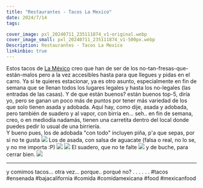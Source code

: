 ```yaml
---
title: "Restaurantes - Tacos La Mexico"
date: 2024/7/14
tags:

cover_image: pxl_20240711_235111874_v1-original.webp
cover_image_small: pxl_20240711_235111874_v1-500px.webp
Description: Restaurantes - Tacos La Mexico
linkinbio: true
---
```


Estos tacos de <a href="https://maps.app.goo.gl/v2u7E7q7yaTVd4yg6">La México</a> creo que han de ser de los no-tan-fresas-que-están-malos pero a la vez accesibles hasta para que llegues y pidas en el carro. Ya si te quieres estacionar, ya es otro asunto, especialmente en fin de semana que se llenan todos los lugares legales y hasta los no-legales (las entradas de las casas). Y de que están buenos? están buenos top-5, diría yo, pero se ganan un poco más de puntos por tener más variedad de los que solo tienen asada y adobada. Aquí hay, como dije, asada y adobada, pero también de suadero y al vapor, con birria en... seh.. en fin de semana, creo, o en mediodía nadamás, tienen una carretita dentro del local donde puedes pedir lo usual de una birriería.
<br>
Y bueno pues, los de adobada "con todo" incluyen piña, p'a que sepas, por si no te gusta
[![](pxl_20240711_233841680_v1)](pxl_20240711_233841680_v1-original.webp)
Los de asada, con salsa de aguacate (falsa o real, no lo se, y no me importa :P)
[![](pxl_20240711_233850103.mp_v1)](pxl_20240711_233850103.mp_v1-original.webp)
[![](pxl_20240711_235111874_v1)](pxl_20240711_235111874_v1-original.webp)
El suadero, que no te falte
[![](pxl_20240711_235122072.mp_v1)](pxl_20240711_235122072.mp_v1-original.webp)
y de buche, para cerrar bien.
[![](pxl_20240711_235132754_v1)](pxl_20240711_235132754_v1-original.webp)

---
y comimos tacos... otra vez... porque.. porqué no?
.
.
.
.
.
.
#tacos #ensenada #bajacalifornia #comida #comidamexicana #food #mexicanfood